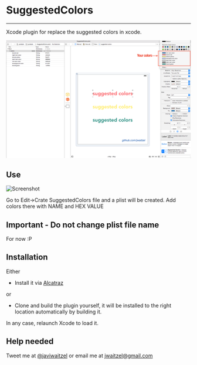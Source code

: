# SuggestedColors
---

Xcode plugin for replace the suggested colors in xcode.

![Screenshot](https://raw.githubusercontent.com/jwaitzel/SuggestedColors/master/SuggestedColors.png)

## Use

![Screenshot](https://raw.githubusercontent.com/jwaitzel/SuggestedColors/master/CreateFile.png)

Go to Edit->Crate SuggestedColors file and a plist will be created. Add colors there with NAME and HEX VALUE

## Important - Do not change plist file name
For now :P

## Installation
Either

- Install it via [Alcatraz](http://alcatraz.io/)

or

- Clone and build the plugin yourself, it will be installed to the right location automatically by building it.


In any case, relaunch Xcode to load it.

## Help needed

Tweet me at [@javiwaitzel](https://twitter.com/javiwaitzel) or email me at [jwaitzel@gmail.com](mailto:jwaitzel@gmail.com)

